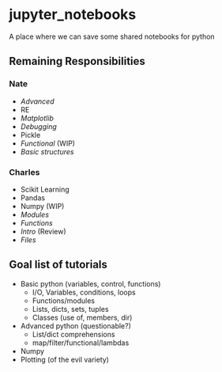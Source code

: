 # jupyter_notebooks
A place where we can save some shared notebooks for python

## Remaining Responsibilities

### Nate
* _Advanced_
* RE
* _Matplotlib_
* _Debugging_
* Pickle
* _Functional_ (WIP)
* _Basic structures_

### Charles
* Scikit Learning
* Pandas
* Numpy (WIP)
* _Modules_
* _Functions_
* _Intro_ (Review)
* _Files_

## Goal list of tutorials

* Basic python (variables, control, functions)
  * I/O, Variables, conditions, loops
  * Functions/modules
  * Lists, dicts, sets, tuples
  * Classes (use of, members, dir)
* Advanced python (questionable?)
  * List/dict comprehensions
  * map/filter/functional/lambdas
* Numpy
* Plotting (of the evil variety)
